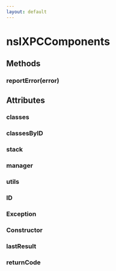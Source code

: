 ```yaml
---
layout: default
---
```


# nsIXPCComponents #

## Methods ##

### reportError(error) ###

## Attributes ##

### classes ###

### classesByID ###

### stack ###

### manager ###

### utils ###

### ID ###

### Exception ###

### Constructor ###

### lastResult ###

### returnCode ###
